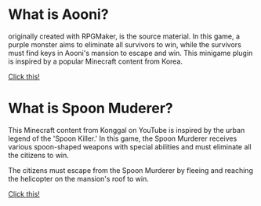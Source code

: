 # What is Aooni?
originally created with RPGMaker, is the source material. 
In this game, a purple monster aims to eliminate all survivors to win, while the survivors must find keys in Aooni's mansion to escape and win. 
This minigame plugin is inspired by a popular Minecraft content from Korea.

[Click this!](https://www.youtube.com/watch?v=-oqlpX5Zrs0)

# What is Spoon Muderer?
This Minecraft content from Konggal on YouTube is inspired by the urban legend of the 'Spoon Killer.' 
In this game, the Spoon Murderer receives various spoon-shaped weapons with special abilities and must eliminate all the citizens to win. 

The citizens must escape from the Spoon Murderer by fleeing and reaching the helicopter on the mansion's roof to win.

[Click this!](https://www.youtube.com/watch?v=-oqlpX5Zrs0)
